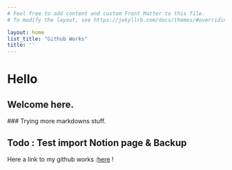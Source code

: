 ```yaml
---
# Feel free to add content and custom Front Matter to this file.
# To modify the layout, see https://jekyllrb.com/docs/themes/#overriding-theme-defaults

layout: home
list_title: "Github Works"
title: ''
---
```



# Hello
##  Welcome here.
### Trying more markdowns stuff.
## Todo : Test import Notion page & Backup


Here  a link to my github works :[here](https://github.com/Exyde) !